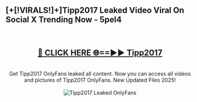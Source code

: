 <h2>[+[!VIRALS!]+]Tipp2017 Leaked Video Viral On Social X Trending Now - 5pel4</h2>
<br>
<div align="center">
<h2><a href="https://libra.edu.pl?Tipp2017" rel="nofollow">🔴 CLICK HERE 🌐==►► Tipp2017</a></h2>
<br>
Get Tipp2017 OnlyFans leaked all content. Now you can access all videos and pictures of Tipp2017 OnlyFans. New Updated Files 2025!
<br>
<br>
<a href="https://libra.edu.pl?Tipp2017" rel="nofollow" data-target="animated-image.originalLink"><img src="https://i.ibb.co.com/WyWwxjT/player-gif2.gif" alt="Tipp2017 Leaked OnlyFans" style="max-width: 100%; display: inline-block;" data-target="animated-image.originalImage"></a>
</div>
<br>